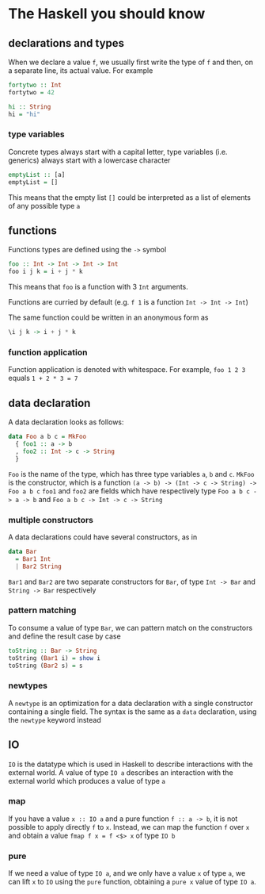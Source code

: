 # The Haskell you should know

## declarations and types

When we declare a value `f`, we usually first write the type of `f` and then, on a separate line, its actual value. For example

```haskell
fortytwo :: Int
fortytwo = 42

hi :: String
hi = "hi"
```

### type variables

Concrete types always start with a capital letter, type variables (i.e. generics) always start with a lowercase character

```haskell
emptyList :: [a]
emptyList = []
```

This means that the empty list `[]` could be interpreted as a list of elements of any possible type `a`

## functions

Functions types are defined using the `->` symbol

```haskell
foo :: Int -> Int -> Int -> Int
foo i j k = i + j * k
```

This means that `foo` is a function with 3 `Int` arguments.

Functions are curried by default (e.g. `f 1` is a function `Int -> Int -> Int`)

The same function could be written in an anonymous form as

```haskell
\i j k -> i + j * k
```

### function application

Function application is denoted with whitespace.
For example, `foo 1 2 3` equals `1 + 2 * 3 = 7`

## data declaration

A data declaration looks as follows:

```haskell
data Foo a b c = MkFoo
  { foo1 :: a -> b
  , foo2 :: Int -> c -> String
  }
```

`Foo` is the name of the type, which has three type variables `a`, `b` and `c`.
`MkFoo` is the constructor, which is a function `(a -> b) -> (Int -> c -> String) -> Foo a b c`
`foo1` and `foo2` are fields which have respectively type `Foo a b c -> a -> b` and `Foo a b c -> Int -> c -> String`

### multiple constructors

A data declarations could have several constructors, as in

```haskell
data Bar
  = Bar1 Int
  | Bar2 String
```

`Bar1` and `Bar2` are two separate constructors for `Bar`, of type `Int -> Bar` and `String -> Bar` respectively

### pattern matching

To consume a value of type `Bar`, we can pattern match on the constructors and define the result case by case

```haskell
toString :: Bar -> String
toString (Bar1 i) = show i
toString (Bar2 s) = s
```

### newtypes

A `newtype` is an optimization for a data declaration with a single constructor containing a single field. The syntax is the same as a `data` declaration, using the `newtype` keyword instead

## IO

`IO` is the datatype which is used in Haskell to describe interactions with the external world. A value of type `IO a` describes an interaction with the external world which produces a value of type `a`

### map

If you have a value `x :: IO a` and a pure function `f :: a -> b`, it is not possible to apply directly `f` to `x`. Instead, we can map the function `f` over `x` and obtain a value `fmap f x = f <$> x` of type `IO b`

### pure

If we need a value of type `IO a`, and we only have a value `x` of type `a`, we can lift `x` to `IO` using the `pure` function, obtaining a `pure x` value of type `IO a`.
